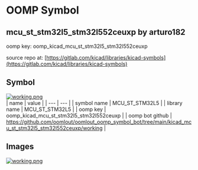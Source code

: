 # OOMP Symbol  
## mcu_st_stm32l5_stm32l552ceuxp  by arturo182  
  
oomp key: oomp_kicad_mcu_st_stm32l5_stm32l552ceuxp  
  
source repo at: [https://gitlab.com/kicad/libraries/kicad-symbols](https://gitlab.com/kicad/libraries/kicad-symbols)  
## Symbol  
  
[![working.png](working_600.png)](working.png)  
| name | value | 
| --- | --- | 
| symbol name | MCU_ST_STM32L5 | 
| library name | MCU_ST_STM32L5 | 
| oomp key | oomp_kicad_mcu_st_stm32l5_stm32l552ceuxp | 
| oomp bot github | https://github.com/oomlout/oomlout_oomp_symbol_bot/tree/main/kicad_mcu_st_stm32l5_stm32l552ceuxp/working | 
## Images  
  
[![working.png](working_140.png)](working.png)  
